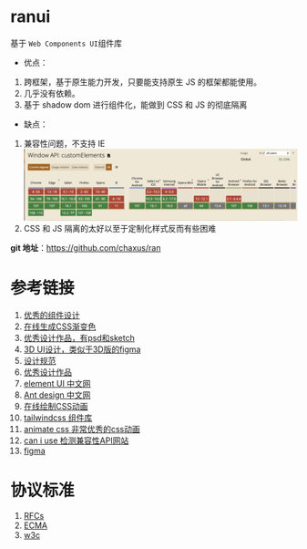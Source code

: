 # ranui

基于 `Web Components UI`组件库

- 优点：

1. 跨框架，基于原生能力开发，只要能支持原生 JS 的框架都能使用。
2. 几乎没有依赖。
3. 基于 shadow dom 进行组件化，能做到 CSS 和 JS 的彻底隔离

- 缺点：

1. 兼容性问题，不支持 IE
   ![](../../assets/ranui/customElements.png)
2. CSS 和 JS 隔离的太好以至于定制化样式反而有些困难

**git 地址**：https://github.com/chaxus/ran

# 参考链接
1. [优秀的组件设计](https://www.checklist.design/)
2. [在线生成CSS渐变色](https://webgradients.com/)
3. [优秀设计作品，有psd和sketch](https://webgradients.com/)
4. [3D UI设计，类似于3D版的figma](https://spline.design/)
5. [设计规范](https://lawsofux.com/)
6. [优秀设计作品](https://dribbble.com/)
7. [element UI 中文网](https://element.eleme.cn/#/zh-CN)
8. [Ant design 中文网](https://ant.design/index-cn)
9. [在线绘制CSS动画](https://animista.net/)
10. [tailwindcss 组件库](https://www.tailwindcss.cn/resources)
11. [animate css 非常优秀的css动画](https://animate.style/)
12. [can i use 检测兼容性API网站](https://caniuse.com/)
13. [figma](https://www.figma.com/)

# 协议标准
1.  [RFCs](https://www.rfc-editor.org/)
2.  [ECMA](https://www.ecma-international.org/)
3.  [w3c](https://www.w3.org/)
